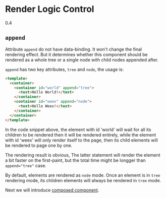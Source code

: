 # Render Logic Control
<span class="weex-version">0.4</span>

## `append`

Attribute `append` do not have data-binding. It won't change the final rendering effect. But it determines whether this component should be rendered as a whole tree or a single node with child nodes appended after.

`append` has two key attributes, `tree` and `node`, the usage is:

```html
<template>
  <container>
    <container id="world" append="tree">
      <text>Hello World!</text>
    </container>
    <container id="weex" append="node">
      <text>Hello Weex!</text>
    </container>
  </container>
</template>
```

In the code snippet above, the element with id 'world' will wait for all its children to be rendered then it will be rendered entirely, while the element with id 'weex' will only render itself to the page, then its child elements will be rendered to page one by one.

The rendering result is obvious, The latter statement will render the element a bit faster on the first-paint, but the total time might be longger than `append="tree"` case.

By default, elements are rendered as `node` mode. Once an element is in `tree` rendering mode, its children elements will always be rendered in `tree` mode.

Next we will introduce [composed component](./composed-component.md).
